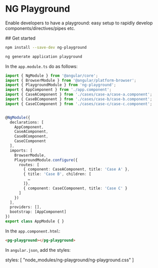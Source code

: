 # NG Playground

Enable developers to have a playground: easy setup to rapidly develop components/directives/pipes etc.

## Get started

```sh
npm install --save-dev ng-playground
```

```sh
ng generate application playground
```

In the `app.module.ts` do as follows:

```ts
import { NgModule } from '@angular/core';
import { BrowserModule } from '@angular/platform-browser';
import { PlaygroundModule } from 'ng-playground';
import { AppComponent } from './app.component';
import { CaseAComponent } from './cases/case-a/case-a.component';
import { CaseBComponent } from './cases/case-b/case-b.component';
import { CaseCComponent } from './cases/case-c/case-c.component';


@NgModule({
  declarations: [
    AppComponent,
    CaseAComponent,
    CaseBComponent,
    CaseCComponent
  ],
  imports: [
    BrowserModule,
    PlaygroundModule.configure({
      routes: [
        { component: CaseAComponent, title: 'Case A' },
        { title: 'Case B', children: [
          …
        ]},
        { component: CaseCComponent, title: 'Case C' }
      ]
    })
  ],
  providers: [],
  bootstrap: [AppComponent]
})
export class AppModule { }
```

In the `app.component.html`:

```html
<pg-playground></pg-playground>
```

In `angular.json`, add the styles:

styles: [
  "node_modules/ng-playground/ng-playground.css"
]

